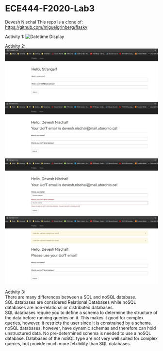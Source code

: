 # ECE444-F2020-Lab3
Devesh Nischal
This repo is a clone of: https://github.com/miguelgrinberg/flasky

Activity 1: ![Datetime Display](https://github.com/devesh-nischal/ECE444-F2020-Lab2/blob/master/Lab3_Activity_1_SC.JPG?raw=true)

Activity 2:  
![Initial Page](https://github.com/devesh-nischal/ECE444-F2020-Lab3/blob/master/Lab3_Activity_2_SC_1.JPG?raw=true)  
![Valid Inputs](https://github.com/devesh-nischal/ECE444-F2020-Lab3/blob/master/Lab3_Activity_2_SC_2.JPG?raw=true)  
![Invalid Email](https://github.com/devesh-nischal/ECE444-F2020-Lab3/blob/master/Lab3_Activity_2_SC_3.JPG?raw=true)  
![Non-UofT Email](https://github.com/devesh-nischal/ECE444-F2020-Lab3/blob/master/Lab3_Activity_2_SC_4.JPG?raw=true)

Activity 3:  
There are many differences between a SQL and noSQL database.  
SQL databases are considered Relational Databases while noSQL databases are non-relational or distributed databases.  
SQL databases require you to define a schema to determine the structure of the data before running queries on it. This makes it good for complex queries, however, it restricts the user since it is constrained by a schema. noSQL databases, however, have dynamic schemas and therefore can hold unstructured data. No pre-determined schema is needed to use a noSQL database. Databases of the noSQL type are not very well suited for complex queries, but provide much more felxibility than SQL databases.
